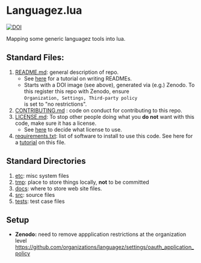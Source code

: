 # Languagez.lua

[![DOI](https://zenodo.org/badge/158912309.svg)](https://zenodo.org/badge/latestdoi/158912309)

Mapping some generic languagez tools into lua.

## Standard Files:

1. [README.md](README.md): general description of repo.
    - See [here](https://gist.github.com/PurpleBooth/109311bb0361f32d87a2) 
           for a tutorial on writing READMEs.
    - Starts with a DOI image (see above), generated via (e.g.) Zenodo.
      To this register this repo with Zenodo, ensure       
      `Organization, Settings, Third-party policy`     
      is set to "no restrictions".
2. [CONTRIBUTING.md](CONTRIBUTING.md) : code on conduct for contributing to this repo.
3. [LICENSE.md](LICENSE.md):  To stop other people doing what you **do not** want
   with this code, make sure it has a license. 
    - See [here](https://choosealicense.com/licenses/) to decide 
      what license to use.
4. [requirements.txt](requirements.txt): list of software to install to use this code.
   See here for a [tutorial](https://gist.github.com/jpf/a9495640181225947d51) 
   on this file.

## Standard Directories

1. [etc](etc): misc system files
2. [tmp](tmp): place to store things locally, **not** to be committed
3. [docs](docs): where to store web site files.
4. [src](src): source files
5. [tests](tests): test case files

## Setup

- **Zenodo:** need to  remove appplication restrictions at the organization level
  https://github.com/organizations/languagez/settings/oauth_application_policy

